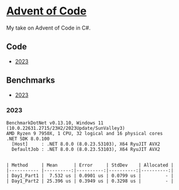 # [Advent of Code](https://adventofcode.com)

My take on Advent of Code in C#.

## Code

- [2023](https://github.com/Sterbehilfe/AdventOfCode/tree/master/AdventOfCode/Year2023)

## Benchmarks

- [2023](#2023)

### 2023

```
BenchmarkDotNet v0.13.10, Windows 11 (10.0.22631.2715/23H2/2023Update/SunValley3)
AMD Ryzen 9 7950X, 1 CPU, 32 logical and 16 physical cores
.NET SDK 8.0.100
  [Host]     : .NET 8.0.0 (8.0.23.53103), X64 RyuJIT AVX2
  DefaultJob : .NET 8.0.0 (8.0.23.53103), X64 RyuJIT AVX2


| Method     | Mean      | Error     | StdDev    | Allocated |
|----------- |----------:|----------:|----------:|----------:|
| Day1_Part1 |  7.532 us | 0.0901 us | 0.0799 us |         - |
| Day1_Part2 | 25.396 us | 0.3949 us | 0.3298 us |         - |
```
